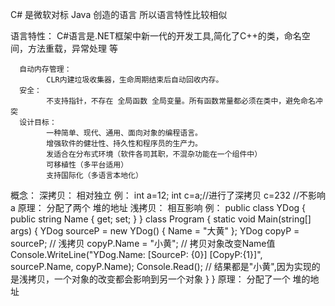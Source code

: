 C# 是微软对标 Java 创造的语言 所以语言特性比较相似

语言特性：
      C#语言是.NET框架中新一代的开发工具,简化了C++的类，命名空间，方法重载，异常处理 等

      自动内存管理：
            CLR内建垃圾收集器，生命周期结束后自动回收内存。
      安全：
            不支持指针，不存在 全局函数 全局变量。所有函数常量都必须在类中，避免命名冲突
      设计目标：
            一种简单、现代、通用、面向对象的编程语言。
            增强软件的健壮性、持久性和程序员的生产力。
            发适合在分布式环境（软件各司其职，不混杂功能在一个组件中）
            可移植性（多平台适用）
            支持国际化（多语言本地化）

概念：
      深拷贝：
            相对独立
            例：
                  int a=12;
                  int c=a;//进行了深拷贝
                  c=232 //不影响a
            原理：
                  分配了两个 堆的地址
      浅拷贝：
            相互影响
            例：
                  public class YDog
                  {
                        public string Name { get; set; }
                  }
                  class Program
                  {
                        static void Main(string[] args)
                        {
                              YDog sourceP = new YDog() { Name = "大黄" };
                              YDog copyP = sourceP; // 浅拷贝
                              copyP.Name = "小黄"; // 拷贝对象改变Name值
                              Console.WriteLine("YDog.Name: [SourceP: {0}] [CopyP:{1}]", sourceP.Name, copyP.Name);
                              Console.Read();
                              // 结果都是"小黄",因为实现的是浅拷贝，一个对象的改变都会影响到另一个对象
                        }
                  }
            原理：
                  分配了一个 堆的地址